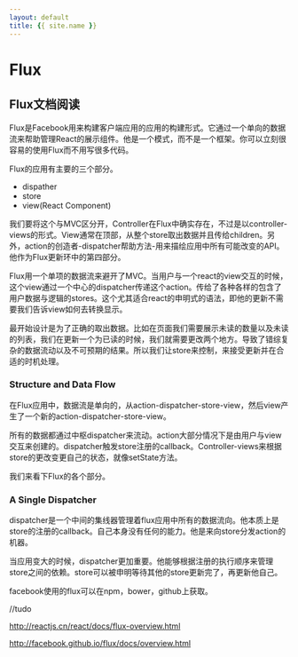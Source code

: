 ```yaml
---
layout: default
title: {{ site.name }}
---
```

# Flux
## Flux文档阅读
Flux是Facebook用来构建客户端应用的应用的构建形式。它通过一个单向的数据流来帮助管理React的展示组件。他是一个模式，而不是一个框架。你可以立刻很容易的使用Flux而不用写很多代码。

Flux的应用有主要的三个部分。

 - dispather
 - store
 - view(React Component)

我们要将这个与MVC区分开，Controller在Flux中确实存在，不过是以controller-views的形式。View通常在顶部，从整个store取出数据并且传给children。另外，action的创造者-dispatcher帮助方法-用来描绘应用中所有可能改变的API。他作为Flux更新环中的第四部分。

Flux用一个单项的数据流来避开了MVC。当用户与一个react的view交互的时候，这个view通过一个中心的dispatcher传递这个action。传给了各种各样的包含了用户数据与逻辑的stores。这个尤其适合react的申明式的语法，即他的更新不需要我们告诉view如何去转换显示。

最开始设计是为了正确的取出数据。比如在页面我们需要展示未读的数量以及未读的列表，我们在更新一个为已读的时候，我们就需要更改两个地方。导致了错综复杂的数据流动以及不可预期的结果。所以我们让store来控制，来接受更新并在合适的时机处理。

### Structure and Data Flow
在Flux应用中，数据流是单向的，从action-dispatcher-store-view，然后view产生了一个新的action-dispatcher-store-view。

所有的数据都通过中枢dispatcher来流动。action大部分情况下是由用户与view交互来创建的。dispatcher触发store注册的callback。Controller-views来根据store的更改变更自己的状态，就像setState方法。

我们来看下Flux的各个部分。

### A Single Dispatcher
dispatcher是一个中间的集线器管理着flux应用中所有的数据流向。他本质上是store的注册的callback。自己本身没有任何的能力。他是来向store分发action的机器。

当应用变大的时候，dispatcher更加重要。他能够根据注册的执行顺序来管理store之间的依赖。store可以被申明等待其他的store更新完了，再更新他自己。

facebook使用的flux可以在npm，bower，github上获取。

//tudo

http://reactjs.cn/react/docs/flux-overview.html

http://facebook.github.io/flux/docs/overview.html
